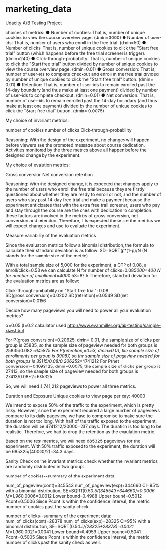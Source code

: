 # marketing_data
Udacity A/B Testing Project

choices of metrics:
● Number of cookies: That is, number of unique cookies to view the course overview page. (dmin=3000)
● Number of user-ids: That is, number of users who enroll in the free trial. (dmin=50)
● Number of clicks: That is, number of unique cookies to click the "Start free trial" button (which happens before the free trial screener is trigger). (dmin=240)
● Click-through-probability: That is, number of unique cookies to click the "Start free trial" button divided by number of unique cookies to view the course overview page. (dmin=0.01)
● Gross conversion: That is, number of user-ids to complete checkout and enroll in the free trial divided by number of unique cookies to click the "Start free trial" button. (dmin= 0.01)
● Retention: That is, number of user-ids to remain enrolled past the 14-day boundary (and thus make at least one payment) divided by number of user-ids to complete checkout. (dmin=0.01)
● Net conversion: That is, number of user-ids to remain enrolled past the 14-day boundary (and thus make at least one payment) divided by the number of unique cookies to click the "Start free trial" button. (dmin= 0.0075)

My choice of invariant metrics:

number of cookies
number of clicks
Click-through-probability

Reasoning: With the design of the experiment, no changes will happen before viewers see the prompted message about course dedication. Activities monitored by the three metrics above all happen before the designed change by the experiment.

My choice of evalution metrics:

Gross conversion
Net conversion
retention

Reasoning: With the designed change, it is expected that changes apply to the number of users who enroll the free trial because they are firstly questioned about whether they are ready to enroll or not, and the number of users who stay past 14-day free trial and make a payment because the experiment anticipates that with the extra free trail screener, users who pay and stay through the course are the ones with dedication to completion. these factors are involved in the metrics of gross conversion, net conversion and retention. Therefore, it is expected these are the metrics we will expect changes and use to evaluate the experiment. 


Measure variability of the evaluation metrics

Since the evaluation metrics follow a binomial distribution, the formula to calculate their standard deviation is as follow:
SD=SQRT(p*(1-p)/N (N stands for the sample size of the metric)

With a total sample size of 5,000 for the experiment, a CTP of 0.08, a enroll/click=0.53
we can calculate N for number of clicks=0.08*5000=400
                 N for number of enrollment=400*0.53=82.5
Therefore, standard deviation for the evaluation metrics are as follow:


Click-through-probability on "Start free trial":	0.08		
SD(gross conversion)=0.0202
SD(retention)=0.0549
SD(net conversion)=0.0156

Decide how many pageviews you will need to power all your evaluation metrics?

α=0.05 β=0.2
calculator used http://www.evanmiller.org/ab-testing/sample-size.html

For P(gross conversion)=0.20625, dmin= 0.01, the sample size of clicks per group is 25835, so the sample size of pageview needed for both groups is 25835/0.08*2=645875
For P(retention)=0.53, dmin=0.01, the sample size of enrollments per group is 39087, so the sample size of pageview needed for both groups is 39115/0.08/0.20625*2=4741212
For P(net conversion)=0.1093125, dmin=0.0075, the sample size of clicks per group is 27413, so the sample size of pageview needed for both groups is 27413/0.08*2=685325

So, we will need 4,741,212 pageviews to power all three metrics.


Duration and Exposure
Unique cookies to view page per day:	40000

We intend to expose 50% of the traffic to the experiment, which is pretty risky. However, since the experiment required a large number of pageviews compare to its daily pageview, we have to compromise to make sure the duration is not too long.
With half of the traffic exposed to the experiment, the duration will be 4741212/20000=237 days. The duration is too long to be realistic. Therefore, we had to drop the retention as the evaulation metric. 

Based on the rest metrics, we will need 685325 pageviews for the experiment. With 50% traffic exposed to the experiment, the duration will be  685325/(40000/2)=34.3 days. 


Sanity Check on the invariant metrics: check whether the invariant metrics are randomly distributed in two groups.

number of cookies--summary of the experiment data:
 
 num_of_pageview(cont)=345543
 num_of_pageview(exp)=344660
 CI=95%
 with a binomial distribution, SE=SQRT(0.5*0.5/(345543+344660)=0.0006
                               M=1.96*0.0006=0.0012
                               Lower bound=0.4988
                               Upper bound=0.5012
                               Pcont=0.5006
Since Pcont is within the confidence interval, the metric number of cookies past the sanity check.

number of clicks--summary of the experiment data:
num_of_clicks(cont)=28378
num_of_clicks(exp)=28325
CI=95%
with a binomial distribution, SE=SQRT(0.5*0.5/(28325+28378)=0.0021
                               M=1.96*0.0021=0.0041
                               Lower bound=0.4959
                               Upper bound=0.5041
                               Pcont=0.5005
Since Pcont is within the confidence interval, the metric number of clicks past the sanity check as well.
              






